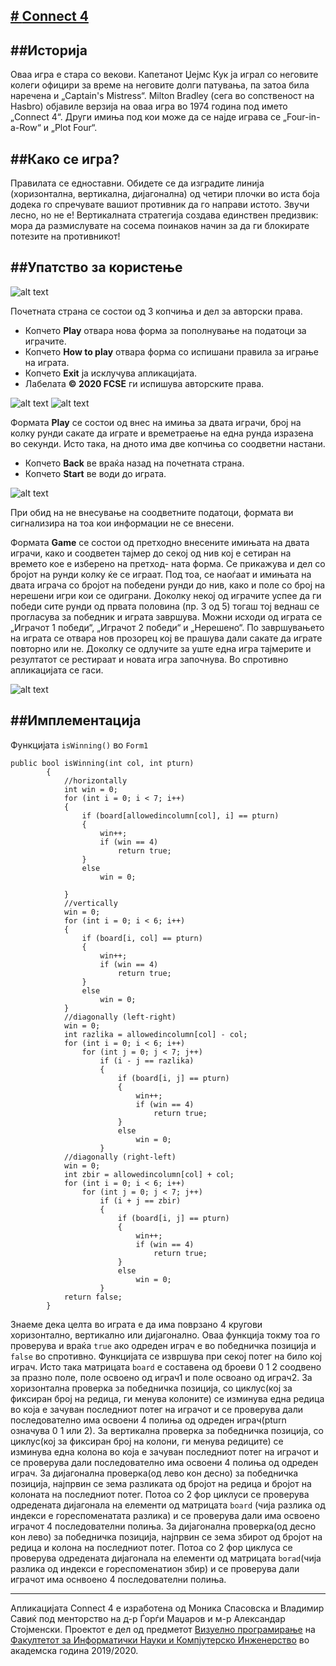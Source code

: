 [# **Connect 4**](https://www.youtube.com/watch?v=utXzIFEVPjA)
---

##Историја
---
Оваа игра е стара со векови. Капетанот Џејмс Кук ја играл со неговите колеги официри за време на неговите долги патувања, па затоа била наречена и „Captain's Mistress“. 
Milton Bradley (сега во сопственост на Hasbro) објавиле верзија на оваа игра во 1974 година под името „Connect 4“.
Други имиња под кои може да се најде играва се „Four-in-a-Row“ и „Plot Four“.

##Како се игра?
---
Правилата се едноставни. Обидете се да изградите линија (хоризонтална, вертикална, дијагонална) од четири плочки во иста боја додека го спречувате вашиот противник да го направи 
истото. Звучи лесно, но не е! Вертикалната стратегија создава единствен предизвик: мора да размислувате на сосема поинаков начин за да ги блокирате потезите на противникот!

##Упатство за користење
---
![alt text](https://github.com/MSpasovska21/VP-Proektna/blob/master/images/naslovna.png "Почетна страна")

Почетната страна се состои од 3 копчиња и дел за авторски права.
- Копчето **Play** отвара нова форма за пополнување на податоци за играчите.
- Копчето **How to play** отвара форма со испишани правила за играње на играта.
- Копчето **Exit** ја исклучува апликацијата.
- Лабелата **© 2020 FCSE** ги испишува авторските права.

![alt text](https://github.com/MSpasovska21/VP-Proektna/blob/master/images/howToPlay.png "Правила на играта")
![alt text](https://github.com/MSpasovska21/VP-Proektna/blob/master/images/copyright.png "Авторски права")

Формата **Play** се состои од внес на имиња за двата играчи, број на колку рунди сакате да играте и времетраење на една рунда изразена во секунди. Исто така, на дното има две 
копчиња со соодветни настани.
- Копчето **Back** ве враќа назад на почетната страна.
- Копчето **Start** ве води до играта.

![alt text](https://github.com/MSpasovska21/VP-Proektna/blob/master/images/options.png "Опции")

При обид на не внесување на соодветните податоци, формата ви сигнализира на тоа кои информации не се внесени.

Формата **Game** се состои од претходно внесените имињата на двата играчи, како и соодветен тајмер до секој од нив кој е сетиран на времето кое е изберено на претход-
ната форма. Се прикажува и дел со бројот на рунди колку ќе се играат. Под тоа, се наоѓаат и имињата на двата играча со бројот на победени рунди до нив, како и поле со 
број на нерешени игри кои се одиграни. Доколку некој од играчите успее да ги победи сите рунди од првата половина (пр. 3 од 5) тогаш тој веднаш се прогласува за победник и 
играта завршува. Можни исходи од играта се „Играчот 1 победи“, „Играчот 2 победи“ и „Нерешено“. По завршувањето на играта се отвара нов прозорец кој ве прашува дали сакате
да играте повторно или не. Доколку се одлучите за уште една игра тајмерите и резултатот се рестираат и новата игра започнува. Во спротивно апликацијата се гаси.

![alt text](https://github.com/MSpasovska21/VP-Proektna/blob/master/images/game.png "Игра")

##Имплементација 
---
Функцијата ```isWinning()``` во ```Form1```
```
public bool isWinning(int col, int pturn)
        {
            //horizontally
            int win = 0;
            for (int i = 0; i < 7; i++)
            {
                if (board[allowedincolumn[col], i] == pturn)
                {
                    win++;
                    if (win == 4)
                        return true;
                }
                else
                    win = 0;

            }
            //vertically
            win = 0;
            for (int i = 0; i < 6; i++)
            {
                if (board[i, col] == pturn)
                {
                    win++;
                    if (win == 4)
                        return true;
                }
                else
                    win = 0;
            }
            //diagonally (left-right)
            win = 0;
            int razlika = allowedincolumn[col] - col;
            for (int i = 0; i < 6; i++)
                for (int j = 0; j < 7; j++)
                    if (i - j == razlika)
                    {
                        if (board[i, j] == pturn)
                        {
                            win++;
                            if (win == 4)
                                return true;
                        }
                        else
                            win = 0;
                    }
            //diagonally (right-left)
            win = 0;
            int zbir = allowedincolumn[col] + col;
            for (int i = 0; i < 6; i++)
                for (int j = 0; j < 7; j++)
                    if (i + j == zbir)
                    {
                        if (board[i, j] == pturn)
                        {
                            win++;
                            if (win == 4)
                                return true;
                        }
                        else
                            win = 0;
                    }
            return false;
        }
```
Знаеме дека целта во играта е да има поврзано 4 кругови хоризонтално, вертикално или дијагонално.
Оваа функција токму тоа го проверува и враќа ```true```  ако одреден играч е во победничка позиција и ```false``` во спротивно.
Функцијата се извршува при секој потег на било кој играч.
Исто така матрицата ```board```  е составена од броеви 0 1 2 соодвено за празно поле, поле освоено од играч1 и поле освоано од играч2.
За хоризонтална проверка за победничка позиција, со циклус(кој за фиксиран број на редица, ги менува колоните) се изминува една редица во која е зачуван последниот потег на играчот и се проверува дали последователно има освоени 4 полиња од одреден играч(pturn означува 0 1 или 2).
За вертикална проверка за победничка позиција, со циклус(кој за фиксиран број на колони, ги менува редиците) се изминува една колона во која е зачуван последниот потег на играчот и се проверува дали последователно има освоени 4 полиња од одреден играч.
За дијагонална проверка(од лево кон десно) за победничка позиција, најпрвин се зема разликата од бројот на редица и бројот на колоната на последниот потег. Потоа со 2 фор циклуси се проверува одредената дијагонала на елементи од матрицата ```board``` (чија разлика од индекси е гореспоменатата разлика) и се проверува дали има освоено играчот 4 последователни полиња.
За дијагонална проверка(од десно кон лево) за победничка позиција, најпрвин се зема збирот од бројот на редица и колона на последниот потег. Потоа со 2 фор циклуса се проверува одредената дијагонала на елементи од матрицата ```borad```(чија разлика од индекси е гореспоменатион збир) и се проверува дали играчот има оснвоено 4 последователни полиња.






---
Апликацијата Connect 4 е изработена од Моника Спасовска и Владимир Савиќ под менторство на д-р Ѓорѓи Маџаров и м-р Александар Стојменски. Проектот е дел од предметот [Визуелно 
програмирање](https://www.finki.ukim.mk/mk/subject/%D0%B2%D0%B8%D0%B7%D1%83%D0%B5%D0%BB%D0%BD%D0%BE-%D0%BF%D1%80%D0%BE%D0%B3%D1%80%D0%B0%D0%BC%D0%B8%D1%80%D0%B0%D1%9A%D0%B5-0) на [Факултетот за Информатички Науки и Компјутерско Инженерство](https://www.finki.ukim.mk/) во академска година 2019/2020. 
